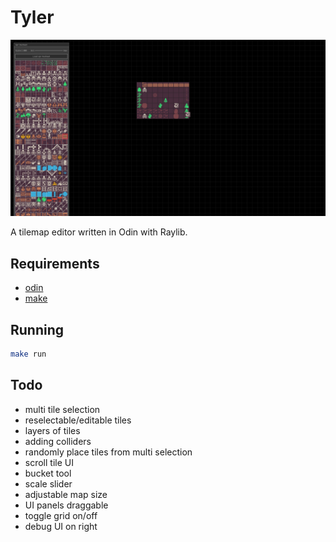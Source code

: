 # Tyler

![screenshot](screenshot.png)

A tilemap editor written in Odin with Raylib.

## Requirements

- [odin](https://odin-lang.org/)
- [make](https://www.gnu.org/software/make/)

## Running

```bash
make run
```

## Todo

- multi tile selection
- reselectable/editable tiles
- layers of tiles
- adding colliders
- randomly place tiles from multi selection
- scroll tile UI
- bucket tool
- scale slider
- adjustable map size
- UI panels draggable
- toggle grid on/off
- debug UI on right
